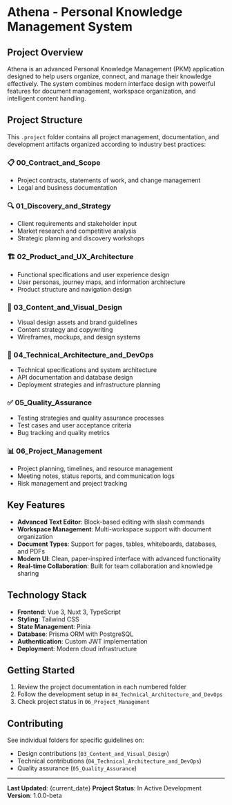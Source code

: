 # Athena - Personal Knowledge Management System

## Project Overview

Athena is an advanced Personal Knowledge Management (PKM) application designed to help users organize, connect, and manage their knowledge effectively. The system combines modern interface design with powerful features for document management, workspace organization, and intelligent content handling.

## Project Structure

This `.project` folder contains all project management, documentation, and development artifacts organized according to industry best practices:

### 📋 00_Contract_and_Scope
- Project contracts, statements of work, and change management
- Legal and business documentation

### 🔍 01_Discovery_and_Strategy  
- Client requirements and stakeholder input
- Market research and competitive analysis
- Strategic planning and discovery workshops

### 🏗️ 02_Product_and_UX_Architecture
- Functional specifications and user experience design
- User personas, journey maps, and information architecture
- Product structure and navigation design

### 🎨 03_Content_and_Visual_Design
- Visual design assets and brand guidelines
- Content strategy and copywriting
- Wireframes, mockups, and design systems

### 🔧 04_Technical_Architecture_and_DevOps
- Technical specifications and system architecture
- API documentation and database design
- Deployment strategies and infrastructure planning

### ✅ 05_Quality_Assurance
- Testing strategies and quality assurance processes
- Test cases and user acceptance criteria
- Bug tracking and quality metrics

### 📊 06_Project_Management
- Project planning, timelines, and resource management
- Meeting notes, status reports, and communication logs
- Risk management and project tracking

## Key Features

- **Advanced Text Editor**: Block-based editing with slash commands
- **Workspace Management**: Multi-workspace support with document organization
- **Document Types**: Support for pages, tables, whiteboards, databases, and PDFs
- **Modern UI**: Clean, paper-inspired interface with advanced functionality
- **Real-time Collaboration**: Built for team collaboration and knowledge sharing

## Technology Stack

- **Frontend**: Vue 3, Nuxt 3, TypeScript
- **Styling**: Tailwind CSS
- **State Management**: Pinia
- **Database**: Prisma ORM with PostgreSQL
- **Authentication**: Custom JWT implementation
- **Deployment**: Modern cloud infrastructure

## Getting Started

1. Review the project documentation in each numbered folder
2. Follow the development setup in `04_Technical_Architecture_and_DevOps`
3. Check project status in `06_Project_Management`

## Contributing

See individual folders for specific guidelines on:
- Design contributions (`03_Content_and_Visual_Design`)
- Technical contributions (`04_Technical_Architecture_and_DevOps`)  
- Quality assurance (`05_Quality_Assurance`)

---

**Last Updated**: {current_date}
**Project Status**: In Active Development
**Version**: 1.0.0-beta